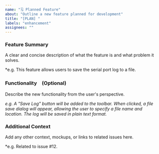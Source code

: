 ```yaml
---
name: "🗓️ Planned Feature"
about: "Outline a new feature planned for development"
title: "[PLAN] "
labels: "enhancement"
assignees: ""
---
```


### Feature Summary
A clear and concise description of what the feature is and what problem it solves.

*e.g. This feature allows users to save the serial port log to a file. 

### Functionality　(Optional)
Describe the new functionality from the user's perspective.

*e.g. A "Save Log" button will be added to the toolbar. When clicked, a file save dialog will appear, allowing the user to specify a file name and location. The log will be saved in plain text format.*

### Additional Context
Add any other context, mockups, or links to related issues here.

*e.g. Related to issue #12.